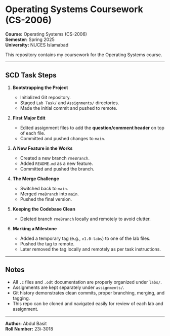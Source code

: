 # Operating Systems Coursework (CS-2006)

**Course:** Operating Systems (CS-2006)  
**Semester:** Spring 2025  
**University:** NUCES Islamabad  

This repository contains my coursework for the Operating Systems course.

---

## SCD Task Steps

1. **Bootstrapping the Project**  
   - Initialized Git repository.  
   - Staged `Lab Task/` and `Assignments/` directories.  
   - Made the initial commit and pushed to remote.

2. **First Major Edit**  
   - Edited assignment files to add the **question/comment header** on top of each file.  
   - Committed and pushed changes to `main`.

3. **A New Feature in the Works**  
   - Created a new branch `rmeBranch`.  
   - Added `README.md` as a new feature.  
   - Committed and pushed the branch.

4. **The Merge Challenge**  
   - Switched back to `main`.  
   - Merged `rmeBranch` into `main`.  
   - Pushed the final version.

5. **Keeping the Codebase Clean**  
   - Deleted branch `rmeBranch` locally and remotely to avoid clutter.

6. **Marking a Milestone**  
   - Added a temporary tag (e.g., `v1.0-labs`) to one of the lab files.  
   - Pushed the tag to remote.  
   - Later removed the tag locally and remotely as per task instructions.

---

## Notes

- All `.c` files and `.odt` documentation are properly organized under `labs/`.  
- Assignments are kept separately under `assignments/`.  
- Git history demonstrates clean commits, proper branching, merging, and tagging.  
- This repo can be cloned and navigated easily for review of each lab and assignment.

---

**Author:** Abdul Basit  
**Roll Number:** 23i-3018
